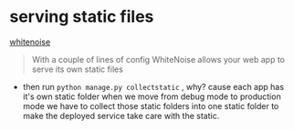 # serving static files
[whitenoise](https://whitenoise.readthedocs.io/en/latest/)

>With a couple of lines of config WhiteNoise allows your web app to serve its own static files

- then run `python manage.py collectstatic` , why? cause each app has it's own static folder when we move from debug mode to production mode we have to collect those static folders into one static folder to make the deployed service take care with the static.